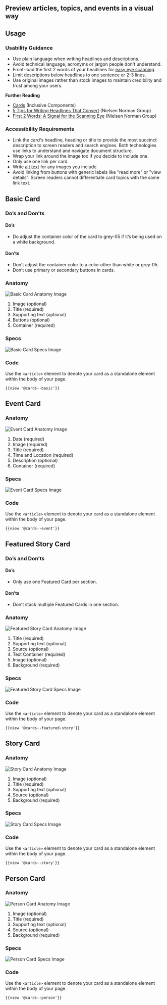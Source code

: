 ## Preview articles, topics, and events in a visual way

## **Usage**

### **Usability Guidance**

* Use plain language when writing headlines and descriptions.
* Avoid technical language, acronyms or jargon people don't understand.
* Front-load the first 2 words of your headlines for [easy eye scanning](https://www.nngroup.com/articles/first-2-words-a-signal-for-scanning/).
* Limit descriptions below headlines to one sentence or 2-3 lines.
* Use original images rather than stock images to maintain credibility and trust among your users.

**Further Reading**

* [Cards](https://inclusive-components.design/cards/) (Inclusive Components)
* [5 Tips for Writing Headlines That Convert](https://www.nngroup.com/articles/headings-pickup-lines/) (Nielsen Norman Group)
* [First 2 Words: A Signal for the Scanning Eye](https://www.nngroup.com/articles/first-2-words-a-signal-for-scanning/) (Nielsen Norman Group)

### **Accessibility Requirements**

* Link the card's headline, heading or title to provide the most succinct description to screen readers and search engines. Both technologies use links to understand and navigate document structure.
* Wrap your link around the image too if you decide to include one.
* Only use one link per card.
* Write [alt text](https://webaim.org/techniques/alttext/) for any images you include.
* Avoid linking from buttons with generic labels like "read more" or "view details". Screen readers cannot differentiate card topics with the same link text.

## **Basic Card**

### **Do’s and Don’ts**

#### **Do’s**

* Do adjust the container color of the card to grey-05 if it’s being used on a white background.

#### **Don’ts**

* Don’t adjust the container color to a color other than white or grey-05.
* Don’t use primary or secondary buttons in cards.

### **Anatomy**

<img class="doc-images" alt="Basic Card Anatomy Image" title="Basic Card Anatomy Image" src="/build/%!CurrentVersion%!/docs/img/Cards/Basic_Card/basiccard-anatomy.jpg"/>

1. Image (optional)
2. Title (required)
3. Supporting text (optional)
4. Buttons (optional)
5. Container (required)

### **Specs**

<img class="doc-images" alt="Basic Card Specs Image" title="Basic Card Specs Image" src="/build/%!CurrentVersion%!/docs/img/Cards/Basic_Card/basiccard-specs.jpg"/>

### **Code**

Use the `<article>` element to denote your card as a standalone element within the body of your page.

```
{{view '@cards--basic'}}
```

## **Event Card**

### **Anatomy**

<img class="doc-images" alt="Event Card Anatomy Image" title="Event Card Anatomy Image" src="/build/%!CurrentVersion%!/docs/img/Cards/Event_Card/eventcard-anatomy.jpg"/>

1. Date (required)
2. Image (required)
3. Title (required)
4. Time and Location (required)
5. Description (optional)
6. Container (required)


### **Specs**

<img class="doc-images" alt="Event Card Specs Image" title="Event Card Specs Image" src="/build/%!CurrentVersion%!/docs/img/Cards/Event_Card/eventcard-specs.jpg"/>

### **Code**

Use the `<article>` element to denote your card as a standalone element within the body of your page.

```
{{view '@cards--event'}}
```

## **Featured Story Card**

### **Do’s and Don’ts**

#### **Do’s**

* Only use one Featured Card per section.

#### **Don’ts**

* Don’t stack multiple Featured Cards in one section.

### **Anatomy**

<img class="doc-images" alt="Featured Story Card Anatomy Image" title="Featured Story Card Anatomy Image" src="/build/%!CurrentVersion%!/docs/img/Cards/Featured_Story_Card/featuredstorycard-desktop-anatomy.jpg"/>

1. Title (required)
2. Supporting text (optional)
3. Source (optional)
4. Text Container (required)
5. Image (optional)
6. Background (required)


### **Specs**

<img class="doc-images" alt="Featured Story Card Specs Image" title="Featured Story Card Specs Image" src="/build/%!CurrentVersion%!/docs/img/Cards/Featured_Story_Card/featuredstorycard-desktop-specs.jpg"/>

### **Code**

Use the `<article>` element to denote your card as a standalone element within the body of your page.

```
{{view '@cards--featured-story'}}
```

## **Story Card**

### **Anatomy**

<img class="doc-images" alt="Story Card Anatomy Image" title="Story Card Anatomy Image" src="/build/%!CurrentVersion%!/docs/img/Cards/Story_Card/storycard-anatomy.jpg"/>

1. Image (optional)
2. Title (required)
3. Supporting text (optional)
4. Source (optional)
5. Background (required)

### **Specs**

<img class="doc-images" alt="Story Card Specs Image" title="Story Card Specs Image" src="/build/%!CurrentVersion%!/docs/img/Cards/Story_Card/storycard-specs.jpg"/>

### **Code**

Use the `<article>` element to denote your card as a standalone element within the body of your page.

```
{{view '@cards--story'}}
```

## **Person Card**

### **Anatomy**

<img class="doc-images" alt="Person Card Anatomy Image" title="Person Card Anatomy Image" src="/build/%!CurrentVersion%!/docs/img/Cards/Person_Card/personcard-anatomy.jpg"/>

1. Image (optional)
2. Title (required)
3. Supporting text (optional)
4. Source (optional)
5. Background (required)  

### **Specs**

<img class="doc-images" alt="Person Card Specs Image" title="Person Card Specs Image" src="/build/%!CurrentVersion%!/docs/img/Cards/Person_Card/personcard-specs.jpg"/>

### **Code**

Use the `<article>` element to denote your card as a standalone element within the body of your page.

```
{{view '@cards--person'}}
```
